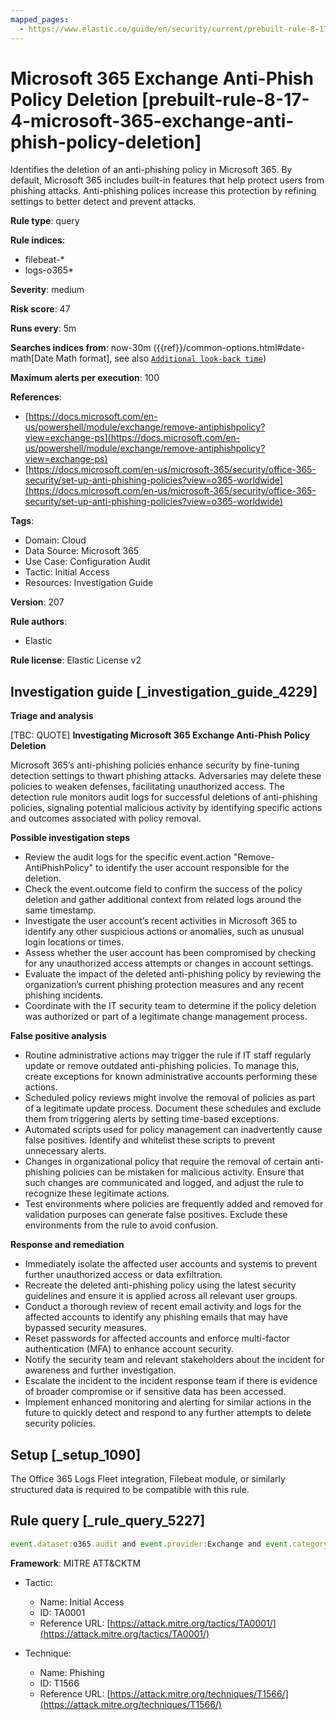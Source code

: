 ```yaml
---
mapped_pages:
  - https://www.elastic.co/guide/en/security/current/prebuilt-rule-8-17-4-microsoft-365-exchange-anti-phish-policy-deletion.html
---
```


# Microsoft 365 Exchange Anti-Phish Policy Deletion [prebuilt-rule-8-17-4-microsoft-365-exchange-anti-phish-policy-deletion]

Identifies the deletion of an anti-phishing policy in Microsoft 365. By default, Microsoft 365 includes built-in features that help protect users from phishing attacks. Anti-phishing polices increase this protection by refining settings to better detect and prevent attacks.

**Rule type**: query

**Rule indices**:

* filebeat-*
* logs-o365*

**Severity**: medium

**Risk score**: 47

**Runs every**: 5m

**Searches indices from**: now-30m ({{ref}}/common-options.html#date-math[Date Math format], see also [`Additional look-back time`](docs-content://solutions/security/detect-and-alert/create-detection-rule.md#rule-schedule))

**Maximum alerts per execution**: 100

**References**:

* [https://docs.microsoft.com/en-us/powershell/module/exchange/remove-antiphishpolicy?view=exchange-ps](https://docs.microsoft.com/en-us/powershell/module/exchange/remove-antiphishpolicy?view=exchange-ps)
* [https://docs.microsoft.com/en-us/microsoft-365/security/office-365-security/set-up-anti-phishing-policies?view=o365-worldwide](https://docs.microsoft.com/en-us/microsoft-365/security/office-365-security/set-up-anti-phishing-policies?view=o365-worldwide)

**Tags**:

* Domain: Cloud
* Data Source: Microsoft 365
* Use Case: Configuration Audit
* Tactic: Initial Access
* Resources: Investigation Guide

**Version**: 207

**Rule authors**:

* Elastic

**Rule license**: Elastic License v2

## Investigation guide [_investigation_guide_4229]

**Triage and analysis**

[TBC: QUOTE]
**Investigating Microsoft 365 Exchange Anti-Phish Policy Deletion**

Microsoft 365’s anti-phishing policies enhance security by fine-tuning detection settings to thwart phishing attacks. Adversaries may delete these policies to weaken defenses, facilitating unauthorized access. The detection rule monitors audit logs for successful deletions of anti-phishing policies, signaling potential malicious activity by identifying specific actions and outcomes associated with policy removal.

**Possible investigation steps**

* Review the audit logs for the specific event.action "Remove-AntiPhishPolicy" to identify the user account responsible for the deletion.
* Check the event.outcome field to confirm the success of the policy deletion and gather additional context from related logs around the same timestamp.
* Investigate the user account’s recent activities in Microsoft 365 to identify any other suspicious actions or anomalies, such as unusual login locations or times.
* Assess whether the user account has been compromised by checking for any unauthorized access attempts or changes in account settings.
* Evaluate the impact of the deleted anti-phishing policy by reviewing the organization’s current phishing protection measures and any recent phishing incidents.
* Coordinate with the IT security team to determine if the policy deletion was authorized or part of a legitimate change management process.

**False positive analysis**

* Routine administrative actions may trigger the rule if IT staff regularly update or remove outdated anti-phishing policies. To manage this, create exceptions for known administrative accounts performing these actions.
* Scheduled policy reviews might involve the removal of policies as part of a legitimate update process. Document these schedules and exclude them from triggering alerts by setting time-based exceptions.
* Automated scripts used for policy management can inadvertently cause false positives. Identify and whitelist these scripts to prevent unnecessary alerts.
* Changes in organizational policy that require the removal of certain anti-phishing policies can be mistaken for malicious activity. Ensure that such changes are communicated and logged, and adjust the rule to recognize these legitimate actions.
* Test environments where policies are frequently added and removed for validation purposes can generate false positives. Exclude these environments from the rule to avoid confusion.

**Response and remediation**

* Immediately isolate the affected user accounts and systems to prevent further unauthorized access or data exfiltration.
* Recreate the deleted anti-phishing policy using the latest security guidelines and ensure it is applied across all relevant user groups.
* Conduct a thorough review of recent email activity and logs for the affected accounts to identify any phishing emails that may have bypassed security measures.
* Reset passwords for affected accounts and enforce multi-factor authentication (MFA) to enhance account security.
* Notify the security team and relevant stakeholders about the incident for awareness and further investigation.
* Escalate the incident to the incident response team if there is evidence of broader compromise or if sensitive data has been accessed.
* Implement enhanced monitoring and alerting for similar actions in the future to quickly detect and respond to any further attempts to delete security policies.


## Setup [_setup_1090]

The Office 365 Logs Fleet integration, Filebeat module, or similarly structured data is required to be compatible with this rule.


## Rule query [_rule_query_5227]

```js
event.dataset:o365.audit and event.provider:Exchange and event.category:web and event.action:"Remove-AntiPhishPolicy" and event.outcome:success
```

**Framework**: MITRE ATT&CKTM

* Tactic:

    * Name: Initial Access
    * ID: TA0001
    * Reference URL: [https://attack.mitre.org/tactics/TA0001/](https://attack.mitre.org/tactics/TA0001/)

* Technique:

    * Name: Phishing
    * ID: T1566
    * Reference URL: [https://attack.mitre.org/techniques/T1566/](https://attack.mitre.org/techniques/T1566/)



